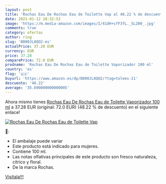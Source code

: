 ```yaml
---
layout: post
title: 'Rochas Eau De Rochas Eau de Toilette Vap al 48.22 % de descuento'
date: 2021-01-12 18:32:52
image: 'https://m.media-amazon.com/images/I/41dH+sfF3fL._SL200_.jpg'
comments: true
category: ofertas
author: ring
slug: 'B000JL8QO2-es'
actualPrice: 37.28 EUR
currency: EUR
price: 37.28
comparePrice: 72.0 EUR
prodname: 'Rochas Eau De Rochas Eau de Toilette Vaporizador 100 ml'
country: 'es'
flag: '🇪🇸'
buyurl: 'https://www.amazon.es/dp/B000JL8QO2/?tag=tolees-21'
descuento: '48.22'
average: '35.690000000000005'
---
```


Ahora mismo tienes [Rochas Eau De Rochas Eau de Toilette Vaporizador 100 ml](https://www.amazon.es/dp/B000JL8QO2/?tag=tolees-21) a 37.28 EUR (original: 72.0 EUR) (48.22 %  de descuento) en el siguiente enlace!

[![Rochas Eau De Rochas Eau de Toilette Vap](https://m.media-amazon.com/images/I/41dH+sfF3fL._SL200_.jpg)](https://www.amazon.es/dp/B000JL8QO2/?tag=tolees-21)

🔎:

- El ambalaje puede variar
- Este producto está indicado para mujeres.
- Contiene 100 ml.
- Las notas olfativas principales de este producto son fresco naturaleza, cítrico y floral.
- De la marca Rochas.

[Visítala!!!](https://www.amazon.es/dp/B000JL8QO2/?tag=tolees-21)
